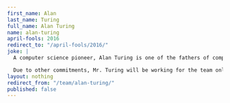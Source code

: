 ```yaml
---
first_name: Alan
last_name: Turing
full_name: Alan Turing
name: alan-turing
april-fools: 2016
redirect_to: "/april-fools/2016/"
joke: |
  A computer science pioneer, Alan Turing is one of the fathers of computer science. He's on temporary detail to 18F from our friends in the U.K.'s Government Digital Service. Alan says of his current stint in government, "We can see only a short distance ahead, but we can see plenty there that needs to be done." We're excited to have him join us for this short engagement, in which he'll be focusing on improving our testing practices.

  Due to other commitments, Mr. Turing will be working for the team only on April 1st. If you'd like to join Alan (and not just for April 1) you can <a href="https://pages.18f.gov/joining-18f/">see all of our openings and learn more about working at 18F</a>.)
layout: nothing
redirect_from: "/team/alan-turing/"
published: false
---
```


